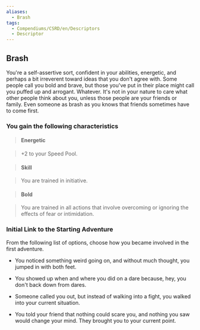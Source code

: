 ```yaml
---
aliases:
  - Brash
tags:
  - Compendiums/CSRD/en/Descriptors
  - Descriptor
---
```

  
## Brash    
You're a self-assertive sort, confident in your abilities, energetic, and perhaps a bit irreverent toward ideas that you don't agree with. Some people call you bold and brave, but those you've put in their place might call you puffed up and arrogant. Whatever. It's not in your nature to care what other people think about you, unless those people are your friends or family. Even someone as brash as you knows that friends sometimes have to come first.  
### You gain the following characteristics    
> #### Energetic  
> +2 to your Speed Pool.    
  
> #### Skill  
> You are trained in initiative.    
  
> #### Bold  
> You are trained in all actions that involve overcoming or ignoring the effects of fear or intimidation.    
  
### Initial Link to the Starting Adventure    
From the following list of options, choose how you became involved in the first adventure.    
- You noticed something weird going on, and without much thought, you jumped in with both feet.    
- You showed up when and where you did on a dare because, hey, you don't back down from dares.    
- Someone called you out, but instead of walking into a fight, you walked into your current situation.    
- You told your friend that nothing could scare you, and nothing you saw would change your mind. They brought you to your current point.  